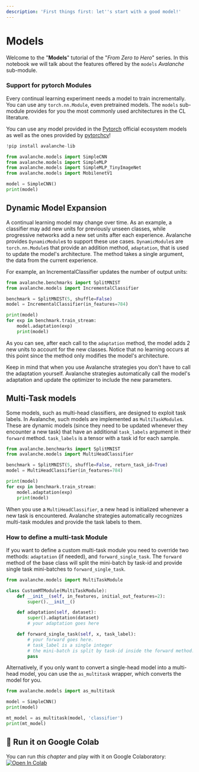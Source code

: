 ```yaml
---
description: 'First things first: let''s start with a good model!'
---
```


# Models

Welcome to the "**Models**" tutorial of the "_From Zero to Hero_" series. In this notebook we will talk about the features offered by the `models` _Avalanche_ sub-module.

### Support for pytorch Modules

Every continual learning experiment needs a model to train incrementally. You can use any `torch.nn.Module`, even pretrained models.  The `models` sub-module provides for you the most commonly used architectures in the CL literature.

You can use any model provided in the [Pytorch](https://pytorch.org/) official ecosystem models as well as the ones provided by [pytorchcv](https://pypi.org/project/pytorchcv/)!


```python
!pip install avalanche-lib
```


```python
from avalanche.models import SimpleCNN
from avalanche.models import SimpleMLP
from avalanche.models import SimpleMLP_TinyImageNet
from avalanche.models import MobilenetV1

model = SimpleCNN()
print(model)
```

## Dynamic Model Expansion
A continual learning model may change over time. As an example, a classifier may add new units for previously unseen classes, while progressive networks add a new set units after each experience. Avalanche provides `DynamicModule`s to support these use cases. `DynamicModule`s are `torch.nn.Module`s that provide an addition method, `adaptation`, that is used to update the model's architecture. The method takes a single argument, the data from the current experience.

For example, an IncrementalClassifier updates the number of output units:


```python
from avalanche.benchmarks import SplitMNIST
from avalanche.models import IncrementalClassifier

benchmark = SplitMNIST(5, shuffle=False)
model = IncrementalClassifier(in_features=784)

print(model)
for exp in benchmark.train_stream:
    model.adaptation(exp)
    print(model)
```

As you can see, after each call to the `adaptation` method, the model adds 2 new units to account for the new classes. Notice that no learning occurs at this point since the method only modifies the model's architecture.

Keep in mind that when you use Avalanche strategies you don't have to call the adaptation yourself. Avalanche strategies automatically call the model's adaptation and update the optimizer to include the new parameters.

## Multi-Task models

Some models, such as multi-head classifiers, are designed to exploit task labels. In Avalanche, such models are implemented as `MultiTaskModule`s. These are dynamic models (since they need to be updated whenever they encounter a new task) that have an additional `task_labels` argument in their `forward` method. `task_labels` is a tensor with a task id for each sample.


```python
from avalanche.benchmarks import SplitMNIST
from avalanche.models import MultiHeadClassifier

benchmark = SplitMNIST(5, shuffle=False, return_task_id=True)
model = MultiHeadClassifier(in_features=784)

print(model)
for exp in benchmark.train_stream:
    model.adaptation(exp)
    print(model)
```

When you use a `MultiHeadClassifier`, a new head is initialized whenever a new task is encountered. Avalanche strategies automatically recognizes multi-task modules and provide the task labels to them.

### How to define a multi-task Module
If you want to define a custom multi-task module you need to override two methods: `adaptation` (if needed), and `forward_single_task`. The `forward` method of the base class will split the mini-batch by task-id and provide single task mini-batches to `forward_single_task`.


```python
from avalanche.models import MultiTaskModule

class CustomMTModule(MultiTaskModule):
    def __init__(self, in_features, initial_out_features=2):
        super().__init__()

    def adaptation(self, dataset):
        super().adaptation(dataset)
        # your adaptation goes here

    def forward_single_task(self, x, task_label):
        # your forward goes here.
        # task_label is a single integer
        # the mini-batch is split by task-id inside the forward method.
        pass
```

Alternatively, if you only want to convert a single-head model into a multi-head model, you can use the `as_multitask` wrapper, which converts the model for you.


```python
from avalanche.models import as_multitask

model = SimpleCNN()
print(model)

mt_model = as_multitask(model, 'classifier')
print(mt_model)
```

## 🤝 Run it on Google Colab

You can run _this chapter_ and play with it on Google Colaboratory: [![Open In Colab](https://colab.research.google.com/assets/colab-badge.svg)](https://colab.research.google.com/github/ContinualAI/avalanche/blob/master/notebooks/from-zero-to-hero-tutorial/02_models.ipynb)
